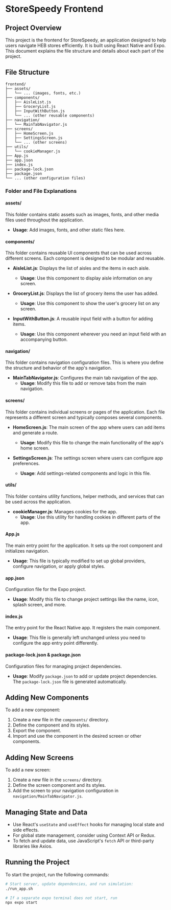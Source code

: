 # StoreSpeedy Frontend

## Project Overview

This project is the frontend for StoreSpeedy, an application designed to help users navigate HEB stores efficiently. It is built using React Native and Expo. This document explains the file structure and details about each part of the project.

## File Structure

```plaintext
frontend/
├── assets/
│   └── ... (images, fonts, etc.)
├── components/
│   ├── AisleList.js
│   ├── GroceryList.js
│   ├── InputWithButton.js
│   └── ... (other reusable components)
├── navigation/
│   └── MainTabNavigator.js
├── screens/
│   ├── HomeScreen.js
│   ├── SettingsScreen.js
│   └── ... (other screens)
├── utils/
│   └── cookieManager.js
├── App.js
├── app.json
├── index.js
├── package-lock.json
├── package.json
└── ... (other configuration files)
```

### Folder and File Explanations

#### assets/

This folder contains static assets such as images, fonts, and other media files used throughout the application.

- **Usage**: Add images, fonts, and other static files here.

#### components/

This folder contains reusable UI components that can be used across different screens. Each component is designed to be modular and reusable.

- **AisleList.js**: Displays the list of aisles and the items in each aisle.

  - **Usage**: Use this component to display aisle information on any screen.

- **GroceryList.js**: Displays the list of grocery items the user has added.

  - **Usage**: Use this component to show the user's grocery list on any screen.

- **InputWithButton.js**: A reusable input field with a button for adding items.
  - **Usage**: Use this component wherever you need an input field with an accompanying button.

#### navigation/

This folder contains navigation configuration files. This is where you define the structure and behavior of the app's navigation.

- **MainTabNavigator.js**: Configures the main tab navigation of the app.
  - **Usage**: Modify this file to add or remove tabs from the main navigation.

#### screens/

This folder contains individual screens or pages of the application. Each file represents a different screen and typically composes several components.

- **HomeScreen.js**: The main screen of the app where users can add items and generate a route.

  - **Usage**: Modify this file to change the main functionality of the app's home screen.

- **SettingsScreen.js**: The settings screen where users can configure app preferences.
  - **Usage**: Add settings-related components and logic in this file.

#### utils/

This folder contains utility functions, helper methods, and services that can be used across the application.

- **cookieManager.js**: Manages cookies for the app.
  - **Usage**: Use this utility for handling cookies in different parts of the app.

#### App.js

The main entry point for the application. It sets up the root component and initializes navigation.

- **Usage**: This file is typically modified to set up global providers, configure navigation, or apply global styles.

#### app.json

Configuration file for the Expo project.

- **Usage**: Modify this file to change project settings like the name, icon, splash screen, and more.

#### index.js

The entry point for the React Native app. It registers the main component.

- **Usage**: This file is generally left unchanged unless you need to configure the app entry point differently.

#### package-lock.json & package.json

Configuration files for managing project dependencies.

- **Usage**: Modify `package.json` to add or update project dependencies. The `package-lock.json` file is generated automatically.

## Adding New Components

To add a new component:

1. Create a new file in the `components/` directory.
2. Define the component and its styles.
3. Export the component.
4. Import and use the component in the desired screen or other components.

## Adding New Screens

To add a new screen:

1. Create a new file in the `screens/` directory.
2. Define the screen component and its styles.
3. Add the screen to your navigation configuration in `navigation/MainTabNavigator.js`.

## Managing State and Data

- Use React's `useState` and `useEffect` hooks for managing local state and side effects.
- For global state management, consider using Context API or Redux.
- To fetch and update data, use JavaScript's `fetch` API or third-party libraries like Axios.

## Running the Project

To start the project, run the following commands:

```bash
# Start server, update dependencies, and run simulation:
./run_app.sh

# If a separate expo terminal does not start, run
npx expo start
```

